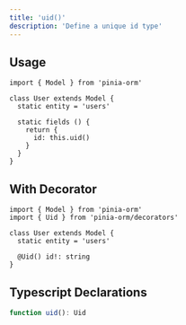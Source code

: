 ```yaml
---
title: 'uid()'
description: 'Define a unique id type'
---
```


## Usage

````js[User.js]
import { Model } from 'pinia-orm'

class User extends Model {
  static entity = 'users'

  static fields () {
    return {
      id: this.uid()
    }
  }
}
````

## With Decorator

````ts[User.ts]
import { Model } from 'pinia-orm'
import { Uid } from 'pinia-orm/decorators'

class User extends Model {
  static entity = 'users'
  
  @Uid() id!: string
}
````

## Typescript Declarations

````ts
function uid(): Uid
````

